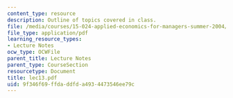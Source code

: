 ```yaml
---
content_type: resource
description: Outline of topics covered in class.
file: /media/courses/15-024-applied-economics-for-managers-summer-2004/9f346f69ffdaddfda4934473546ee79c_lec13.pdf
file_type: application/pdf
learning_resource_types:
- Lecture Notes
ocw_type: OCWFile
parent_title: Lecture Notes
parent_type: CourseSection
resourcetype: Document
title: lec13.pdf
uid: 9f346f69-ffda-ddfd-a493-4473546ee79c
---
```

